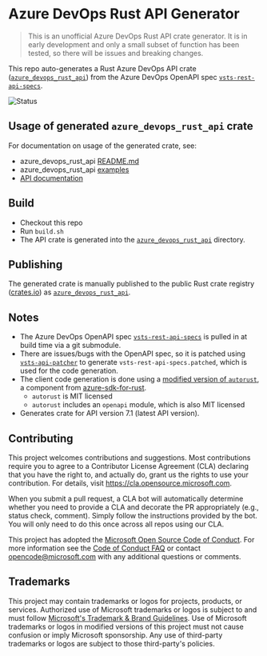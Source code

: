 # Azure DevOps Rust API Generator

> This is an unofficial Azure DevOps Rust API crate generator.
> It is in early development and only a small subset of function has been tested, so there will be issues and breaking changes.

This repo auto-generates a Rust Azure DevOps API crate ([`azure_devops_rust_api`](azure_devops_rust_api/)) from the Azure DevOps OpenAPI spec [`vsts-rest-api-specs`](https://github.com/MicrosoftDocs/vsts-rest-api-specs).

![Status](https://github.com/microsoft/azure-devops-rust-api/actions/workflows/build.yml/badge.svg)

## Usage of generated `azure_devops_rust_api` crate

For documentation on usage of the generated crate, see:

- azure_devops_rust_api [README.md](azure_devops_rust_api/README.md)
- azure_devops_rust_api [examples](azure_devops_rust_api/examples/)
- [API documentation](https://docs.rs/azure_devops_rust_api)

## Build

- Checkout this repo
- Run `build.sh`
- The API crate is generated into the [`azure_devops_rust_api`](azure_devops_rust_api/) directory.

## Publishing

The generated crate is manually published to the public Rust crate registry ([crates.io](https://crates.io/)) as [`azure_devops_rust_api`](https://crates.io/crates/azure_devops_rust_api).

## Notes

- The Azure DevOps OpenAPI spec [`vsts-rest-api-specs`](https://github.com/MicrosoftDocs/vsts-rest-api-specs) is pulled in at build time via a git submodule.
- There are issues/bugs with the OpenAPI spec, so it is patched using [`vsts-api-patcher`](vsts-api-patcher/) to generate `vsts-rest-api-specs.patched`, which is used for the code generation.
- The client code generation is done using a [modified version of `autorust`](autorust/), a component from [azure-sdk-for-rust](https://github.com/Azure/azure-sdk-for-rust).
  - `autorust` is MIT licensed
  - `autorust` includes an `openapi` module, which is also MIT licensed
- Generates crate for API version 7.1 (latest API version).

## Contributing

This project welcomes contributions and suggestions.  Most contributions require you to agree to a
Contributor License Agreement (CLA) declaring that you have the right to, and actually do, grant us
the rights to use your contribution. For details, visit https://cla.opensource.microsoft.com.

When you submit a pull request, a CLA bot will automatically determine whether you need to provide
a CLA and decorate the PR appropriately (e.g., status check, comment). Simply follow the instructions
provided by the bot. You will only need to do this once across all repos using our CLA.

This project has adopted the [Microsoft Open Source Code of Conduct](https://opensource.microsoft.com/codeofconduct/).
For more information see the [Code of Conduct FAQ](https://opensource.microsoft.com/codeofconduct/faq/) or
contact [opencode@microsoft.com](mailto:opencode@microsoft.com) with any additional questions or comments.

## Trademarks

This project may contain trademarks or logos for projects, products, or services. Authorized use of Microsoft 
trademarks or logos is subject to and must follow 
[Microsoft's Trademark & Brand Guidelines](https://www.microsoft.com/en-us/legal/intellectualproperty/trademarks/usage/general).
Use of Microsoft trademarks or logos in modified versions of this project must not cause confusion or imply Microsoft sponsorship.
Any use of third-party trademarks or logos are subject to those third-party's policies.
